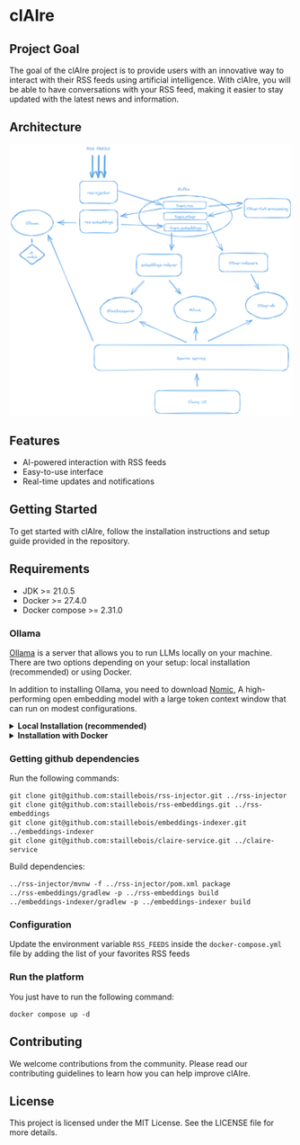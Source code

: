 # clAIre

## Project Goal

The goal of the clAIre project is to provide users with an innovative way to interact with their RSS feeds using artificial intelligence. With clAIre, you will be able to have conversations with your RSS feed, making it easier to stay updated with the latest news and information.

## Architecture

![arch.png](./schema/arch.png)

## Features

- AI-powered interaction with RSS feeds
- Easy-to-use interface
- Real-time updates and notifications

## Getting Started

To get started with clAIre, follow the installation instructions and setup guide provided in the repository.

## Requirements

- JDK >= 21.0.5
- Docker >= 27.4.0
- Docker compose >= 2.31.0

### Ollama

[Ollama](https://ollama.com/) is a server that allows you to run LLMs locally on your machine. There are two options depending on your setup: local installation (recommended) or using Docker.

In addition to installing Ollama, you need to download [Nomic](https://ollama.com/library/nomic-embed-text), A high-performing open embedding model with a large token context window that can run on modest configurations.

<details>
    <summary><b>Local Installation (recommended)</b></summary>

This installation will allow Ollama to [take advantage of the GPU](https://github.com/ollama/ollama/blob/main/docs/gpu.md) on your machine. Follow the instructions at [https://ollama.com/download](https://ollama.com/download).

Once installed and running, download the model with `ollama pull nomic-embed-text:latest`.

To chat with the model, run `ollama run nomic-embed-text:latest` and say something, for example, "Hello, how are you?"

</details>

<details>
    <summary><b>Installation with Docker</b></summary>

If local installation is not possible, run Ollama by executing the following command:

```
docker compose up ollama
```

Once running, load the model with

```
docker exec -it ollama ollama pull nomic-embed-text:latest
```

</details>

### Getting github dependencies

Run the following commands:

```
git clone git@github.com:staillebois/rss-injector.git ../rss-injector
git clone git@github.com:staillebois/rss-embeddings.git ../rss-embeddings
git clone git@github.com:staillebois/embeddings-indexer.git ../embeddings-indexer
git clone git@github.com:staillebois/claire-service.git ../claire-service
```

Build dependencies:

```
../rss-injector/mvnw -f ../rss-injector/pom.xml package
../rss-embeddings/gradlew -p ../rss-embeddings build
../embeddings-indexer/gradlew -p ../embeddings-indexer build
```

### Configuration

Update the environment variable `RSS_FEEDS` inside the `docker-compose.yml` file by adding the list of your favorites RSS feeds

### Run the platform

You just have to run the following command:

```
docker compose up -d
```

## Contributing

We welcome contributions from the community. Please read our contributing guidelines to learn how you can help improve clAIre.

## License

This project is licensed under the MIT License. See the LICENSE file for more details.
